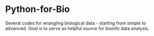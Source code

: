 # Python-for-Bio
Several codes for wrangling biological data - starting from simple to advanced. Goal is to serve as helpful source for bioinfo data analysis.
